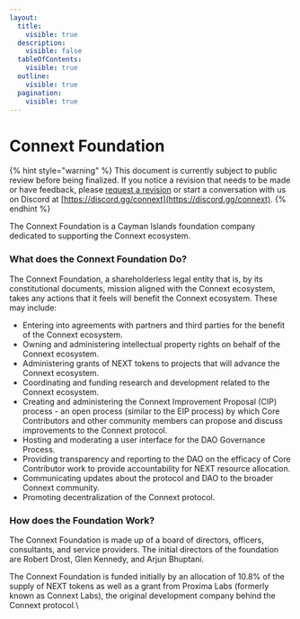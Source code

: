 ```yaml
---
layout:
  title:
    visible: true
  description:
    visible: false
  tableOfContents:
    visible: true
  outline:
    visible: true
  pagination:
    visible: true
---
```


# Connext Foundation

{% hint style="warning" %}
This document is currently subject to public review before being finalized. If you notice a revision that needs to be made or have feedback, please [request a revision](https://github.com/connext/gitbook-docs/issues/new) or start a conversation with us on Discord at [https://discord.gg/connext](https://discord.gg/connext).
{% endhint %}

The Connext Foundation is a Cayman Islands foundation company dedicated to supporting the Connext ecosystem.&#x20;

### What does the Connext Foundation Do?

The Connext Foundation, a shareholderless legal entity that is, by its constitutional documents, mission aligned with the Connext ecosystem, takes any actions that it feels will benefit the Connext ecosystem. These may include:

* Entering into agreements with partners and third parties for the benefit of the Connext ecosystem.
* Owning and administering intellectual property rights on behalf of the Connext ecosystem.
* Administering grants of NEXT tokens to projects that will advance the Connext ecosystem.
* Coordinating and funding research and development related to the Connext ecosystem.
* Creating and administering the Connext Improvement Proposal (CIP) process - an open process (similar to the EIP process) by which Core Contributors and other community members can propose and discuss improvements to the Connext protocol.
* Hosting and moderating a user interface for the DAO Governance Process.
* Providing transparency and reporting to the DAO on the efficacy of Core Contributor work to provide accountability for NEXT resource allocation.
* Communicating updates about the protocol and DAO to the broader Connext community.
* Promoting decentralization of the Connext protocol.

### How does the Foundation Work?

The Connext Foundation is made up of a board of directors, officers, consultants, and service providers. The initial directors of the foundation are Robert Drost, Glen Kennedy, and Arjun Bhuptani.

The Connext Foundation is funded initially by an allocation of 10.8% of the supply of NEXT tokens as well as a grant from Proxima Labs (formerly known as Connext Labs), the original development company behind the Connext protocol.\
